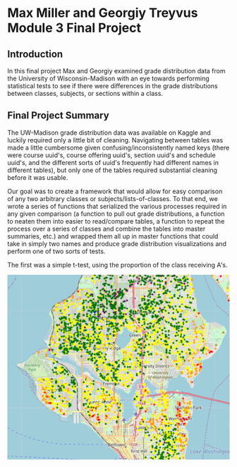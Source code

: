
# Max Miller and Georgiy Treyvus Module 3 Final Project


## Introduction

In this final project Max and Georgiy examined grade distribution data from the University of Wisconsin-Madison with an eye towards performing statistical tests to see if there were differences in the grade distributions between classes, subjects, or sections within a class.

## Final Project Summary

The UW-Madison grade distribution data was available on Kaggle and luckily required only a little bit of cleaning. Navigating between tables was made a little cumbersome given confusing/inconsistently named keys (there were course uuid's, course offering uuid's, section uuid's and schedule uuid's, and the different sorts of uuid's frequently had different names in different tables), but only one of the tables required substantial cleaning before it was usable.

Our goal was to create a framework that would allow for easy comparison of any two arbitrary classes or subjects/lists-of-classes. To that end, we wrote a series of functions that serialized the various processes required in any given comparison (a function to pull out grade distributions, a function to neaten them into easier to read/compare tables, a function to repeat the process over a series of classes and combine the tables into master summaries, etc.) and wrapped them all up in master functions that could take in simply two names and produce grade distribution visualizations and perform one of two sorts of tests.

The first was a simple t-test, using the proportion of the class receiving A's.

![alt text](https://github.com/max-miller/Project-1/blob/master/unadjusted%202.png?raw=true "Unadjusted house prices")
